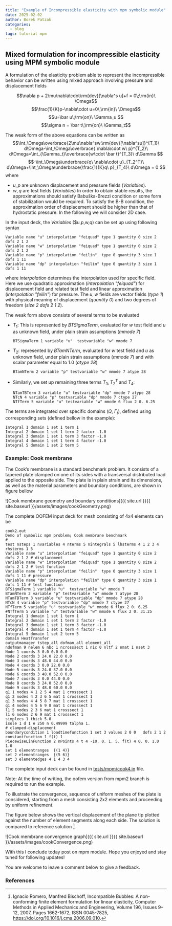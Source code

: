 ```yaml
---
title: "Example of Incompressible elasticity with mpm symbolic module"
date: 2025-02-02
author: Borek Patzak
categories:
  - blog
tags: tutorial mpm
---
```


## Mixed formulation for incompressible elasticity using MPM symbolic module
A formulation of the elasticity problem able to represent the incompressible behavior can be written using mixed approach involving pressure and displacement fields

$$\nabla p + 2\mu\nabla\cdot\rm{dev}[\nabla^s u]+f = 0\;\rm{in}\ \Omega$$
$$\frac{1}{K}p-\nabla\cdot u=0\;\rm{in}\ \Omega$$
$$u=\bar u\;\rm{on}\ \Gamma_u $$
$$\sigma n = \bar t\;\rm{on}\ \Gamma_t$$

The weak form of the above equations can be written as
$$\int_\Omega\overbrace{2\mu\nabla^sw:\rm{dev}[\nabla^su]}^{T_1}\ d\Omega-\int_\Omega\overbrace{ \nabla\cdot w\ p}^{T_2}\ d\Omega=\int_{\Gamma_t}\overbrace{w\cdot \bar t}^{T_3}\ d\Gamma $$
$$-\int_\Omega\underbrace{q\ \nabla\cdot u}_{T_2^T}\ d\Omega+\int_\Omega\underbrace{\frac{1}{K}q\ p}_{T_4}\ d\Omega = 0
$$
where 
* $u, p$ are unknown displacement and pressure fields (_Variables_).
* $w, q$ are test fields (_Variables_)
In order to obtain stable results, the approximations should satisfy Babuška-Brezzi condition or some form of stabilization would be required. 
To satisfy the B-B condition, the approximation order of displacement should be higher than that of hydrostatic pressure.
In the following  we will consider 2D case. 

In the input deck, the _Variables_ ($u,p,w,q) can be set up using following syntax
```
Variable name "u" interpolation "feiquad" type 1 quantity 0 size 2 dofs 2 1 2 
Variable name "w" interpolation "feiquad" type 1 quantity 0 size 2 dofs 2 1 2 
Variable name "p" interpolation "feilin"  type 0 quantity 3 size 1 dofs 1 11  
Variable name "dp" interpolation "feilin" type 0 quantity 3 size 1 dofs 1 11 
```
where _interpolation_ determines the interpolation used for specific field. Here we use quadratic approximation (_interpolation "feiquad"_) for displacement field and related test field and linear approximation (_interpolation "feilin"_) for pressure.
The $u, w$ fields are vector fields (_type 1_) with physical meaning of displacement (_quantity 0_) and two degrees of freedom (_size 2 dofs 2 1 2_).

The weak form above consists of several terms to be evaluated
* $T_1$: This is represented by _BTSigmaTerm_, evaluated for $w$ test field and $u$ as unknown field, under plain strain assumptions (_mmode 7_)
  ```
  BTSigmaTerm 1 variable "u"  testvariable "w" mmode 7 
  ```
* $T_2$: represented by _BTamNTerm_, evaluated for $w$ test field and $u$ as unknown field, under plain strain assumptions (_mmode 7_) and with scalar parameter equal to 1.0 (_atype 28_)
  ```
  BTamNTerm 2 variable "p" testvariable "w" mmode 7 atype 28
  ```
* Similarly, we set up remaining three terms $T_3, T_2^T$ and $T_4$:
  ```
  NTamTBTerm 3 variable "u" testvariable "dp" mmode 7 atype 28
  NTcN 4 variable "p" testvariable "dp" mmode 7 ctype 27
  NTfTerm 5 variable "u" testvariable "w" mmode 6 flux 2 0. 6.25
  ```
The terms are integrated over specific domains ($\Omega,\ \Gamma_t$), defined using corresponding sets (defined bellow in the example):
```
Integral 1 domain 1 set 1 term 1
Integral 2 domain 1 set 1 term 2 factor -1.0
Integral 3 domain 1 set 1 term 3 factor -1.0
Integral 4 domain 1 set 1 term 4 factor -1.0
Integral 5 domain 1 set 2 term 5
```
### Example: Cook membrane
The Cook’s membrane is a standard benchmark problem. 
 It consists of a tapered plate clamped
 on one of its sides with a transversal distributed load
 applied to the opposite side. The plate is in plain strain
 and its dimensions, as well as the material parameters
 and boundary conditions, are shown in figure bellow
 
 ![Cook membrane geometry and boundary conditions]({{ site.url }}{{ site.baseurl }}/assets/images/cookGeometry.png)

The complete OOFEM input deck for mesh consisting of 4x4 elements can be 
```
cook2.out
Demo of symbolic mpm problem; Cook membrane benchmark
# 
test nsteps 1 nvariables 4 nterms 5 nintegrals 5 lhsterms 4 1 2 3 4 rhsterms 1 5
Variable name "u" interpolation "feiquad" type 1 quantity 0 size 2 dofs 2 1 2 # displacement 
Variable name "w" interpolation "feiquad" type 1 quantity 0 size 2 dofs 2 1 2 # test function
Variable name "p" interpolation "feilin"  type 0 quantity 3 size 1 dofs 1 11 # pressure 
Variable name "dp" interpolation "feilin" type 0 quantity 3 size 1 dofs 1 11 # test function
BTSigmaTerm 1 variable "u"  testvariable "w" mmode 7
BTamNTerm 2 variable "p" testvariable "w" mmode 7 atype 28
NTamTBTerm 3 variable "u" testvariable "dp" mmode 7 atype 28
NTcN 4 variable "p" testvariable "dp" mmode 7 ctype 27
NTfTerm 5 variable "u" testvariable "w" mmode 6 flux 2 0. 6.25
#NTfTerm 5 variable "u" testvariable "w" mmode 6 flux 2 0. 31.25
Integral 1 domain 1 set 1 term 1
Integral 2 domain 1 set 1 term 2 factor -1.0
Integral 3 domain 1 set 1 term 3 factor -1.0
Integral 4 domain 1 set 1 term 4 factor -1.0
Integral 5 domain 1 set 2 term 5
domain HeatTransfer
outputmanager tstep_all dofman_all element_all
ndofman 9 nelem 6 nbc 1 ncrosssect 1 nic 0 nltf 2 nmat 1 nset 3
Node 1 coords 3 0.0 0.0 0.0
Node 2 coords 3 24.0 22.0 0.0
Node 3 coords 3 48.0 44.0 0.0
Node 4 coords 3 0.0 22.0 0.0
Node 5 coords 3 24.0 37.0 0.0
Node 6 coords 3 48.0 52.0 0.0
Node 7 coords 3 0.0 44.0 0.0
Node 8 coords 3 24.0 52.0 0.0
Node 9 coords 3 48.0 60.0 0.0
q1 1 nodes 4 1 2 5 4 mat 1 crosssect 1
q1 2 nodes 4 2 3 6 5 mat 1 crosssect 1
q1 3 nodes 4 4 5 8 7 mat 1 crosssect 1
q1 4 nodes 4 5 6 9 8 mat 1 crosssect 1
l1 5 nodes 2 3 6 mat 1 crosssect 1
l1 6 nodes 2 6 9 mat 1 crosssect 1
simplecs 1 thick 5.0
isole 1 d 1 e 250 n 0.49999 talpha 1.
# clamped-displacement
boundarycondition 1 loadtimefunction 1 set 3 values 2 0 0   dofs 2 1 2
constantfunction 1 f(t) 1
PiecewiseLinFunction 2 nPoints 4 t 4 -10. 0. 1. 5. f(t) 4 0. 0. 1.0 1.0
set 1 elementranges  {(1 4)}
set 2 elementranges  {(5 6)}
set 3 elementedges 4 1 4 3 4
```
The complete input deck can be found in [tests/mpm/cook4.in](https://raw.githubusercontent.com/oofem/oofem/refs/heads/mpm2/tests/mpm/cook4.in) file. 

Note: At the time of writing, the oofem version from mpm2 branch is required to run the example.

To illustrate the convergence, sequence of uniform meshes of the plate is considered,
 starting from a mesh consisting 2x2 elements and proceeding by uniform refinement.

The figure below shows the vertical displacement of the plane tip plotted against the number of element segments along each side. The solution is compared to reference solution [^1].

![Cook membrane convergence graph]({{ site.url }}{{ site.baseurl }}/assets/images/cookConvergence.png)

With this I conclude today post on mpm module. 
Hope you enjoyed and stay tuned for following updates!

You are welcome to leave a comment below to give a feedback.

### References
[^1]: Ignacio Romero, Manfred Bischoff, Incompatible Bubbles: A non-conforming finite element formulation for linear elasticity, Computer Methods in Applied Mechanics and Engineering, Volume 196, Issues 9–12, 2007, Pages 1662-1672, ISSN 0045-7825, https://doi.org/10.1016/j.cma.2006.09.010.